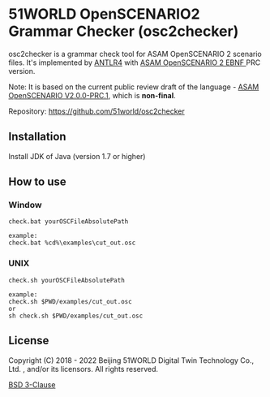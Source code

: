 # 51WORLD OpenSCENARIO2 Grammar Checker (osc2checker)


osc2checker is a grammar check tool for ASAM OpenSCENARIO 2 scenario files. 
It's implemented by [ANTLR4](https://github.com/antlr/antlr4) with [ASAM OpenSCENARIO 2 EBNF ](https://asam-ev.github.io/public_release_candidate/asam-openscenario/2.0.0/language-reference/_attachments/grammar.ebnf) PRC version.

Note: It is based on the current public review draft of the language - 
[ASAM OpenSCENARIO V2.0.0-PRC.1](https://asam-ev.github.io/public_release_candidate/asam-openscenario/2.0.0/welcome.html), which is **non-final**.

Repository: https://github.com/51world/osc2checker

## Installation
Install JDK of Java (version 1.7 or higher)


## How to use

### Window
```
check.bat yourOSCFileAbsolutePath

example:
check.bat %cd%\examples\cut_out.osc
```

### UNIX
```
check.sh yourOSCFileAbsolutePath

example:
check.sh $PWD/examples/cut_out.osc
or
sh check.sh $PWD/examples/cut_out.osc
```

## License

 Copyright (C) 2018 - 2022 Beijing 51WORLD Digital Twin Technology Co., Ltd. 
 , and/or its licensors.  All rights reserved.

[BSD 3-Clause](LICENSE)
